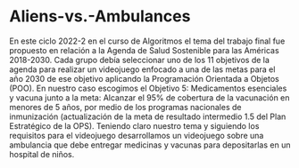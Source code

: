 # Aliens-vs.-Ambulances
En este ciclo 2022-2 en el curso de Algoritmos el tema del trabajo final fue propuesto en relación a la Agenda de Salud Sostenible para las Américas 2018-2030. Cada grupo debía seleccionar uno de los 11 objetivos de la agenda para realizar un videojuego enfocado a una de las metas para el año 2030 de ese objetivo aplicando la Programación Orientada a Objetos (POO). En nuestro caso escogimos el Objetivo 5: Medicamentos esenciales y vacuna junto a la meta: Alcanzar el 95% de cobertura de la vacunación en menores de 5 años, por medio de los programas nacionales de inmunización (actualización de la meta de resultado intermedio 1.5 del Plan Estratégico de la OPS). Teniendo claro nuestro tema y siguiendo los requisitos para el videojuego desarrollamos un videojuego sobre una ambulancia que debe entregar medicinas y vacunas para depositarlas en un hospital de niños.
